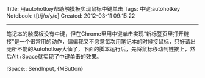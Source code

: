 Title: 用autohotkey帮助触摸板实现鼠标中键单击
Tags: 中键;autohotkey
Notebook: t[t/j/o/y/c]
Created: 2012-03-11 09:15:22

------

笔记本的触摸板没有中键，但在Chrome里用中键单击实现“新标签页里打开链接”是一个很常用的动作，偏偏我又不愿意每次用笔记本的时候接鼠标，只好请出无所不能的Autohotkey大仙了，下面的脚本运行后，先将鼠标移动到链接上，然后Alt+Space就实现了中键单击的效果。

 !Space:: SendInput, {MButton}